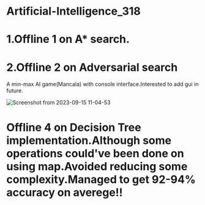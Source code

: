# Artificial-Intelligence_318
# 1.Offline 1 on A* search.
# 2.Offline 2 on Adversarial search 
A min-max AI game(Mancala) with console interface.Interested to add gui in future.

![Screenshot from 2023-09-15 11-04-53](https://github.com/Superb-Man/Artificial-Intelligence_318/assets/104999005/0e5caf56-2bab-4c06-b5b5-4d9f3101ab73)

# Offline 4 on Decision Tree implementation.Although some operations could've been done on using map.Avoided reducing some complexity.Managed to get 92-94% accuracy on averege!!
